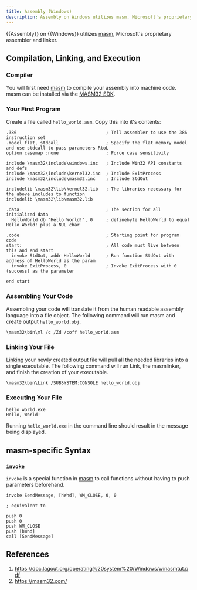 ```yaml
---
title: Assembly (Windows)
description: Assembly on Windows utilizes masm, Microsoft's proprietary assembler and linker.
---
```


{{Assembly}} on {{Windows}} utilizes [masm][], Microsoft's proprietary assembler and linker.

## Compilation, Linking, and Execution

### Compiler

You will first need [masm][] to compile your assembly into machine code. masm can be installed via the [MASM32 SDK][].

### Your First Program

Create a file called `hello_world.asm`. Copy this into it's contents:

```assembly
.386                                  ; Tell assembler to use the 386 instruction set
.model flat, stdcall                  ; Specify the flat memory model and use stdcall to pass parameters RtoL
option casemap :none                  ; Force case sensitivity

include \masm32\include\windows.inc   ; Include Win32 API constants and defs
include \masm32\include\kernel32.inc  ; Include ExitProcess
include \masm32\include\masm32.inc    ; Include StdOut

includelib \masm32\lib\kernel32.lib   ; The libraries necessary for the above includes to function
includelib \masm32\lib\masm32.lib

.data                                 ; The section for all initialized data
  HelloWorld db "Hello World!", 0     ; definebyte HelloWorld to equal Hello World! plus a NUL char

.code                                 ; Starting point for program code
start:                                ; All code must live between this and end start
  invoke StdOut, addr HelloWorld      ; Run function StdOut with address of HelloWorld as the param 
  invoke ExitProcess, 0               ; Invoke ExitProcess with 0 (success) as the parameter

end start 
```

### Assembling Your Code

Assembling your code will translate it from the human readable assembly language into a file object. The following command will run masm and create output `hello_world.obj`.

```shell
\masm32\bin\ml /c /Zd /coff hello_world.asm
```

### Linking Your File

[Linking](https://en.wikipedia.org/wiki/Linker_%28computing%29) your newly created output file will pull all the needed libraries into a single executable. The following command will run Link, the masmlinker, and finish the creation of your executable.

```shell
\masm32\bin\Link /SUBSYSTEM:CONSOLE hello_world.obj
```

### Executing Your File

```shell
hello_world.exe
Hello, World!
```

Running `hello_world.exe`  in the command line should result in the message being displayed.

## masm-specific Syntax

### `invoke`

`invoke` is a special function in [masm][] to call functions without having to push parameters beforehand.

```assembly
invoke SendMessage, [hWnd], WM_CLOSE, 0, 0

; equivalent to

push 0
push 0
push WM_CLOSE
push [hWnd]
call [SendMessage]
```

## References

1. https://doc.lagout.org/operating%20system%20/Windows/winasmtut.pdf
2. https://masm32.com/ 

[MASM32 SDK]: https://www.masm32.com/install.htm
[masm]: https://masm32.com/
